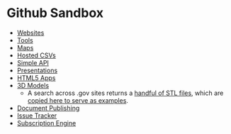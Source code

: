 Github Sandbox
==============

* [Websites](http://gsa.github.io/Open-Data-Collaboration-Sandbox/website_examples/)
* [Tools](http://gsa.github.io/Open-Data-Collaboration-Sandbox/tools_hosted_in_github/)
* [Maps](https://github.com/gbinal/npmap.js/blob/master/examples/data/simplestyle.geojson)
* [Hosted CSVs](https://github.com/blog/1601-see-your-csvs)
* [Simple API](https://github.com/GSA/Very-Simple-API)
* [Presentations](http://gsa.github.io/Open-Data-Collaboration-Sandbox/github_presentations/)
* [HTML5 Apps](https://github.com/EnclaveGames/Captain-Rogers/tree/gh-pages)
* [3D Models](https://github.com/blog/1465-stl-file-viewing)
  * A search across .gov sites returns a [handful of STL files](https://www.google.com/search?q=filetype:stl+site:.gov), which are [copied here to serve as examples](https://github.com/18F/github-demos/tree/master/sample_files/stl).  
* [Document Publishing]()
* [Issue Tracker]()
* [Subscription Engine]()

